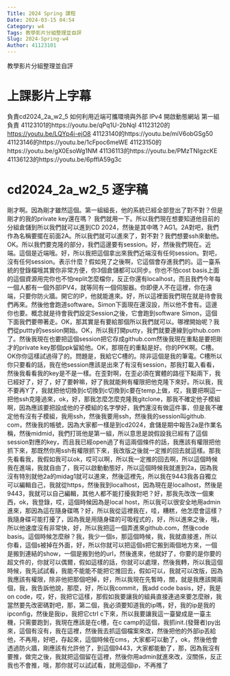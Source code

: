 ```yaml
---
Title: 2024 Spring 課程
Date: 2024-03-15 04:54
Category: w4
Tags: 教學影片分組整理並自評
Slug: 2024-Spring-w4
Author: 41123101
---
```


教學影片分組整理並自評

<!-- PELICAN_END_SUMMARY -->
# 上課影片上字幕
負責cd2024_2a_w2_5 如何利用近端可攜環境與外部 IPv4 開啟動態網站
第一組負責
41123101的https://youtu.be/qPq1U-2bNqI
41123120的 https://youtu.be/LQYp4i-ejO8
41123140的https://youtu.be/miV6obGSg50
41123146的https://youtu.be/1cFpoc6meWE
41123150的https://youtu.be/gX0EsoWg1NM
41136113的https://youtu.be/PMzTNIgzcKE
41136123的https://youtu.be/6pfflA59g3c
# cd2024_2a_w2_5 逐字稿
剛才啊。因為剛才雖然這個。第一組組長，他的系統已經全部登出了對不對？但是剛才的我的private key還在嗎？
我們就用一下。所以我們現在想要知道他目前的分組倉儲到所以我們就可以進到CD 2024，然後是其中嗎？AG1。2A對吧，我們作為名稱要擺在前面2A。所以我們就可以進來了，對不對？我們想要ssh來動他。OK。所以我們要克隆的部分，我們這邊要有session。好，然後我們現在。近端。這個是近端哦。好，所以我把這個拿出來我們近端沒有任何session。對吧，沒有任何session。表示什麼？假如見了之後啊，它這個會存進我們的。這一臺系統的登錄檔哦其實你非常方便，你3個倉儲都可以同步。你也不怕cost basis上面的這個資源用完你也不怕replit怎麼檔你，反正你還有localhost，而且我們今年每一個人都有一個外部IPV4，就等同有一個伺服器。你即便人不在這裡，你在遠端，只要你防火牆。開它的IP，他就能進來。好，所以這裡面我們現在就是待會我們再來。然後他會跑道software。Simon下面現在還沒設，所以他不會有。這邊你也要。概念就是待會我們設定Session之後，它會跑到software Simon，這個下面我們要帶著走。OK，那其實是有要給那個所以我們就可以。哪裡開始呢？我們從puttty的session開始。OK，所以我打開putty，我們就要連線到github.com了。然後我現在也要把這個session把它存成github.com然後我現在重點是要把剛才的private key那個ppk留給他。OK，那現在的重點是好。你的PPK啊。C槽。OK你你這樣試過得了的。問題是，我給它C槽的。除非這個是我的筆電。C槽所以你只要看的話，我在他session應該是出來了有沒有session，那我打載入看看，然後我看看我的key是不是一樣。在歪對啊，在歪必須在實體的路徑下點兩下，我已經好了，好了，好了要幹嘛，好了我就能夠有權限把他克隆下來好。所以我，我不要再Y了，我就把他切換到c切換到c切換到c要在temp上做，哎，我要把啊這一把他ssh克隆過來，ok，好，那我怎麼怎麼克隆我gitclone，那我不確定他子模組啊，因為應該要把設成他的子模組的名字學好，我們還沒有做這件事，但是我不確定他有沒有子模組，我用ssh，然後我要用ssh，然後我的session叫github. com，然後我的帳號，因為大家都一樣是到cd2024，倉儲是期中報告2a是作業名稱，然後midmid，我們打斑他是第一組，所以意思是說假設我已經有了這個session對應的key，而且我已經open過了有這兩個條件的話，我應該有權限把他抓下來，那既然你用ssh有權限抓下來，我改版之後就一定推的回去就這樣。那我先看看我，我假如我可以ok，哎可以啊，所以我一定推的回去啊，所以這個時候我在進端，我就自由了，我可以啟動動態好，所以這個時候我就進到2a，因為我沒有特別就他2a的midag1就可以進來，然後這裡先，所以我在9443我各自獨立可以編輯自己，我就從https，然後我到localhost，因為現在是localhost，然後是9443，我就可以自己編輯，其他人都不能打擾我對吧？好，那我先改改一個東西，ok，我登錄，哎，這個時候因為是local host，所以我可以很安全地用admin進來，那因為這在隨身碟嗎？好，所以我從這裡我在，哇，糟糕，他怎麼會這樣？我隨身碟可能打擾了，因為我是用隨身碟的可吸程式的，好，所以進來之後，哦，所以他速度沒有非常快，好，所以我把這一個弄進來github.com，然後code basis。這個時候怎麼辦？我，我少一個s，那這個時候，我，我就直接進，所以你看，這個s被掉在外面，好，所以你就可以把這個s把它搬到兩個地方來，一個是搬到連結的show，一個是搬到他的url，然後進來，他就好了，你要的是你要的超文件的，你就可以偶爾，假如這樣的話，你就可以處理，然後我轉，所以我這個時候，我先試試看，我能不能能不能把它推回去，假如可以，我就可以改版，因為我應該有權限，除非他把那個吧掉，好，所以我現在先暫時，關，就是我應該開兩個，我，我告訴他說，那麼，好，所以我commit，我add  code basis，好，我是on code，哎，好，我把它這樣，那假如我要讓我的組員直接連過來要怎麼辦，我當然要先改密碼對吧，那，第二個，我必須要知道我的ip嗎，好，我的ip是我的ipconfig，然後是我ip，我把它ctrl c下來，所以我要讓我這一臺變成是一臺主機，只需要跑到，我現在應該是在c槽，在c camp的這個，我抓init.(發聲者)py出來，這個有沒有，我在這裡，然後我去抓這個檔案來改，然後把他的外部ip丟給他，不再用，好吧，存起來，這個時候在cms，大家都可以動了，ok，然後他會透過防火牆，剛應該有允許他了，到這個9443，大家都能動了，那，因為我沒有要推，做完之後，我就把這個留在這裡，然後你用admin就進來改，沒關係，反正我也不會推，哦，那你就可以試試看，就用這個ip，不再推了